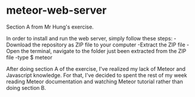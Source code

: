 # meteor-web-server

Section A from Mr Hung's exercise.

In order to install and run the web server, simply follow these steps:
-Download the repository as ZIP file to your computer
-Extract the ZIP file
-Open the terminal, navigate to the folder just been extracted from the ZIP file
-type $ meteor 

After doing section A of the exercise, I've realized my lack of Meteor and Javascript knowledge. For that, I've decided to spent the rest of my week reading Meteor documentation and watching Meteor tutorial rather than doing section B.
